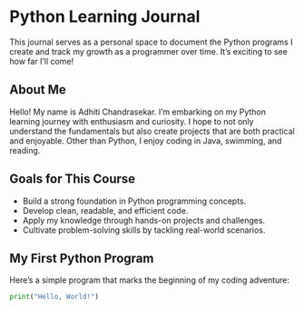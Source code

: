# Python Learning Journal
This journal serves as a personal space to document the Python programs I create and track my growth as a programmer over time. It’s exciting to see how far I’ll come!

## About Me
Hello! My name is Adhiti Chandrasekar. I’m embarking on my Python learning journey with enthusiasm and curiosity. I hope to not only understand the fundamentals but also create projects that are both practical and enjoyable. Other than Python, I enjoy coding in Java, swimming, and reading.

## Goals for This Course
- Build a strong foundation in Python programming concepts.
- Develop clean, readable, and efficient code.
- Apply my knowledge through hands-on projects and challenges.
- Cultivate problem-solving skills by tackling real-world scenarios.

## My First Python Program
Here’s a simple program that marks the beginning of my coding adventure:

```python
print("Hello, World!")
